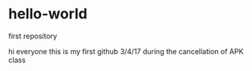 # hello-world
first repository

hi everyone
this is my first github
3/4/17 during the cancellation of APK class
